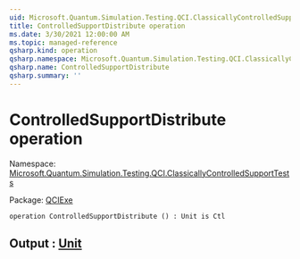 ```yaml
---
uid: Microsoft.Quantum.Simulation.Testing.QCI.ClassicallyControlledSupportTests.ControlledSupportDistribute
title: ControlledSupportDistribute operation
ms.date: 3/30/2021 12:00:00 AM
ms.topic: managed-reference
qsharp.kind: operation
qsharp.namespace: Microsoft.Quantum.Simulation.Testing.QCI.ClassicallyControlledSupportTests
qsharp.name: ControlledSupportDistribute
qsharp.summary: ''
---
```


# ControlledSupportDistribute operation

Namespace: [Microsoft.Quantum.Simulation.Testing.QCI.ClassicallyControlledSupportTests](xref:Microsoft.Quantum.Simulation.Testing.QCI.ClassicallyControlledSupportTests)

Package: [QCIExe](https://nuget.org/packages/QCIExe)




```qsharp
operation ControlledSupportDistribute () : Unit is Ctl
```


## Output : [Unit](xref:microsoft.quantum.lang-ref.unit)

